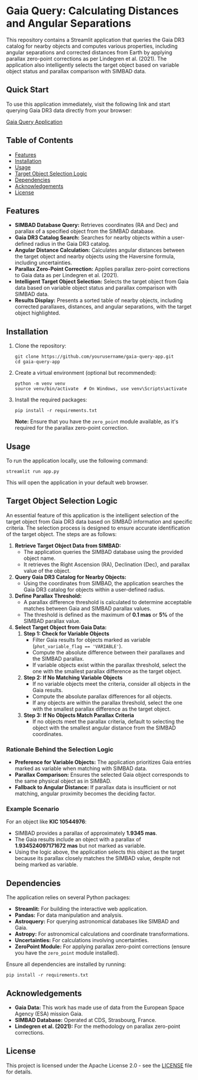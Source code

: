 

<h1>Gaia Query: Calculating Distances and Angular Separations</h1>

<p>This repository contains a Streamlit application that queries the Gaia DR3 catalog for nearby objects and computes various properties, including angular separations and corrected distances from Earth by applying parallax zero-point corrections as per Lindegren et al. (2021). The application also intelligently selects the target object based on variable object status and parallax comparison with SIMBAD data.</p>

<h2>Quick Start</h2>

<p>To use this application immediately, visit the following link and start querying Gaia DR3 data directly from your browser:</p>
<a href="https://gaia-object-distance.streamlit.app/" target="_blank">Gaia Query Application</a>

<h2>Table of Contents</h2>
<ul>
    <li><a href="#features">Features</a></li>
    <li><a href="#installation">Installation</a></li>
    <li><a href="#usage">Usage</a></li>
    <li><a href="#target-object-selection-logic">Target Object Selection Logic</a></li>
    <li><a href="#dependencies">Dependencies</a></li>
    <li><a href="#acknowledgements">Acknowledgements</a></li>
    <li><a href="#license">License</a></li>
</ul>

<h2 id="features">Features</h2>
<ul>
    <li><strong>SIMBAD Database Query:</strong> Retrieves coordinates (RA and Dec) and parallax of a specified object from the SIMBAD database.</li>
    <li><strong>Gaia DR3 Catalog Search:</strong> Searches for nearby objects within a user-defined radius in the Gaia DR3 catalog.</li>
    <li><strong>Angular Distance Calculation:</strong> Calculates angular distances between the target object and nearby objects using the Haversine formula, including uncertainties.</li>
    <li><strong>Parallax Zero-Point Correction:</strong> Applies parallax zero-point corrections to Gaia data as per Lindegren et al. (2021).</li>
    <li><strong>Intelligent Target Object Selection:</strong> Selects the target object from Gaia data based on variable object status and parallax comparison with SIMBAD data.</li>
    <li><strong>Results Display:</strong> Presents a sorted table of nearby objects, including corrected parallaxes, distances, and angular separations, with the target object highlighted.</li>
</ul>

<h2 id="installation">Installation</h2>
<ol>
    <li>Clone the repository:
        <pre><code>git clone https://github.com/yourusername/gaia-query-app.git
cd gaia-query-app</code></pre>
    </li>
    <li>Create a virtual environment (optional but recommended):
        <pre><code>python -m venv venv
source venv/bin/activate  # On Windows, use venv\Scripts\activate</code></pre>
    </li>
    <li>Install the required packages:
        <pre><code>pip install -r requirements.txt</code></pre>
        <p><strong>Note:</strong> Ensure that you have the <code>zero_point</code> module available, as it's required for the parallax zero-point correction.</p>
    </li>
</ol>

<h2 id="usage">Usage</h2>
<p>To run the application locally, use the following command:</p>
<pre><code>streamlit run app.py</code></pre>
<p>This will open the application in your default web browser.</p>

<h2 id="target-object-selection-logic">Target Object Selection Logic</h2>
<p>An essential feature of this application is the intelligent selection of the target object from Gaia DR3 data based on SIMBAD information and specific criteria. The selection process is designed to ensure accurate identification of the target object. The steps are as follows:</p>

<ol>
    <li><strong>Retrieve Target Object Data from SIMBAD:</strong>
        <ul>
            <li>The application queries the SIMBAD database using the provided object name.</li>
            <li>It retrieves the Right Ascension (RA), Declination (Dec), and parallax value of the object.</li>
        </ul>
    </li>
    <li><strong>Query Gaia DR3 Catalog for Nearby Objects:</strong>
        <ul>
            <li>Using the coordinates from SIMBAD, the application searches the Gaia DR3 catalog for objects within a user-defined radius.</li>
        </ul>
    </li>
    <li><strong>Define Parallax Threshold:</strong>
        <ul>
            <li>A parallax difference threshold is calculated to determine acceptable matches between Gaia and SIMBAD parallax values.</li>
            <li>The threshold is defined as the maximum of <strong>0.1 mas</strong> or <strong>5%</strong> of the SIMBAD parallax value.</li>
        </ul>
    </li>
    <li><strong>Select Target Object from Gaia Data:</strong>
        <ol>
            <li><strong>Step 1: Check for Variable Objects</strong>
                <ul>
                    <li>Filter Gaia results for objects marked as variable (<code>phot_variable_flag == 'VARIABLE'</code>).</li>
                    <li>Compute the absolute difference between their parallaxes and the SIMBAD parallax.</li>
                    <li>If variable objects exist within the parallax threshold, select the one with the smallest parallax difference as the target object.</li>
                </ul>
            </li>
            <li><strong>Step 2: If No Matching Variable Objects</strong>
                <ul>
                    <li>If no variable objects meet the criteria, consider all objects in the Gaia results.</li>
                    <li>Compute the absolute parallax differences for all objects.</li>
                    <li>If any objects are within the parallax threshold, select the one with the smallest parallax difference as the target object.</li>
                </ul>
            </li>
            <li><strong>Step 3: If No Objects Match Parallax Criteria</strong>
                <ul>
                    <li>If no objects meet the parallax criteria, default to selecting the object with the smallest angular distance from the SIMBAD coordinates.</li>
                </ul>
            </li>
        </ol>
    </li>
</ol>

<h3>Rationale Behind the Selection Logic</h3>
<ul>
    <li><strong>Preference for Variable Objects:</strong> The application prioritizes Gaia entries marked as variable when matching with SIMBAD data.</li>
    <li><strong>Parallax Comparison:</strong> Ensures the selected Gaia object corresponds to the same physical object as in SIMBAD.</li>
    <li><strong>Fallback to Angular Distance:</strong> If parallax data is insufficient or not matching, angular proximity becomes the deciding factor.</li>
</ul>

<h3>Example Scenario</h3>
<p>For an object like <strong>KIC 10544976</strong>:</p>
<ul>
    <li>SIMBAD provides a parallax of approximately <strong>1.9345 mas</strong>.</li>
    <li>The Gaia results include an object with a parallax of <strong>1.934524097171672 mas</strong> but not marked as variable.</li>
    <li>Using the logic above, the application selects this object as the target because its parallax closely matches the SIMBAD value, despite not being marked as variable.</li>
</ul>

<h2 id="dependencies">Dependencies</h2>
<p>The application relies on several Python packages:</p>
<ul>
    <li><strong>Streamlit:</strong> For building the interactive web application.</li>
    <li><strong>Pandas:</strong> For data manipulation and analysis.</li>
    <li><strong>Astroquery:</strong> For querying astronomical databases like SIMBAD and Gaia.</li>
    <li><strong>Astropy:</strong> For astronomical calculations and coordinate transformations.</li>
    <li><strong>Uncertainties:</strong> For calculations involving uncertainties.</li>
    <li><strong>ZeroPoint Module:</strong> For applying parallax zero-point corrections (ensure you have the <code>zero_point</code> module installed).</li>
</ul>
<p>Ensure all dependencies are installed by running:</p>
<pre><code>pip install -r requirements.txt</code></pre>

<h2 id="acknowledgements">Acknowledgements</h2>
<ul>
    <li><strong>Gaia Data:</strong> This work has made use of data from the European Space Agency (ESA) mission Gaia.</li>
    <li><strong>SIMBAD Database:</strong> Operated at CDS, Strasbourg, France.</li>
    <li><strong>Lindegren et al. (2021):</strong> For the methodology on parallax zero-point corrections.</li>
</ul>

<h2 id="license">License</h2>
<p>This project is licensed under the Apache License 2.0 - see the <a href="LICENSE">LICENSE</a> file for details.</p>

</body>
</html>
